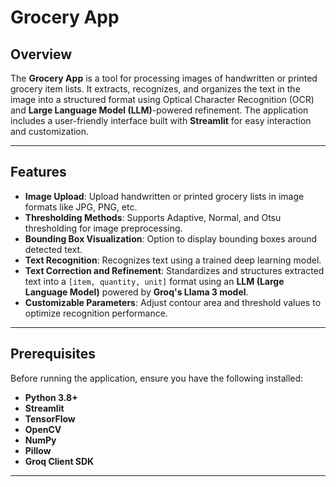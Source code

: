 # Grocery App

## Overview
The **Grocery App** is a tool for processing images of handwritten or printed grocery item lists. It extracts, recognizes, and organizes the text in the image into a structured format using Optical Character Recognition (OCR) and **Large Language Model (LLM)**-powered refinement. The application includes a user-friendly interface built with **Streamlit** for easy interaction and customization.

---

## Features
- **Image Upload**: Upload handwritten or printed grocery lists in image formats like JPG, PNG, etc.
- **Thresholding Methods**: Supports Adaptive, Normal, and Otsu thresholding for image preprocessing.
- **Bounding Box Visualization**: Option to display bounding boxes around detected text.
- **Text Recognition**: Recognizes text using a trained deep learning model.
- **Text Correction and Refinement**: Standardizes and structures extracted text into a `[item, quantity, unit]` format using an **LLM (Large Language Model)** powered by **Groq's Llama 3 model**.
- **Customizable Parameters**: Adjust contour area and threshold values to optimize recognition performance.

---

## Prerequisites
Before running the application, ensure you have the following installed:
- **Python 3.8+**
- **Streamlit**
- **TensorFlow**
- **OpenCV**
- **NumPy**
- **Pillow**
- **Groq Client SDK**

---


